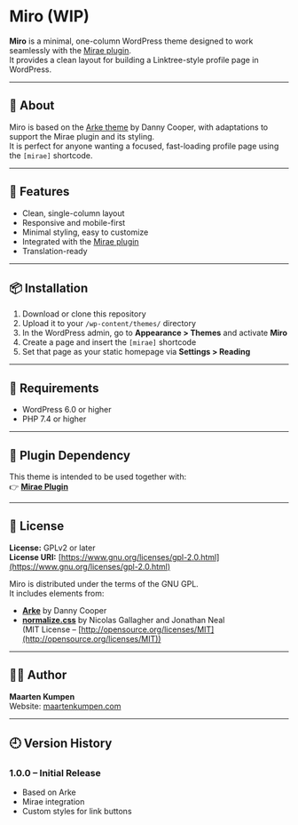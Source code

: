 # Miro (WIP)

**Miro** is a minimal, one-column WordPress theme designed to work seamlessly with the [Mirae plugin](https://github.com/mrtn/Mirae).  
It provides a clean layout for building a Linktree-style profile page in WordPress.

---

## 🎨 About

Miro is based on the [Arke theme](https://github.com/DannyCooper/arke) by Danny Cooper, with adaptations to support the Mirae plugin and its styling.  
It is perfect for anyone wanting a focused, fast-loading profile page using the `[mirae]` shortcode.

---

## 🌟 Features

- Clean, single-column layout
- Responsive and mobile-first
- Minimal styling, easy to customize
- Integrated with the [Mirae plugin](https://github.com/mrtn/Mirae)
- Translation-ready

---

## 📦 Installation

1. Download or clone this repository
2. Upload it to your `/wp-content/themes/` directory
3. In the WordPress admin, go to **Appearance > Themes** and activate **Miro**
4. Create a page and insert the `[mirae]` shortcode
5. Set that page as your static homepage via **Settings > Reading**

---

## 🧰 Requirements

- WordPress 6.0 or higher
- PHP 7.4 or higher

---

## 🔗 Plugin Dependency

This theme is intended to be used together with:  
👉 **[Mirae Plugin](https://github.com/mrtn/Mirae)**

---

## 📄 License

**License:** GPLv2 or later  
**License URI:** [https://www.gnu.org/licenses/gpl-2.0.html](https://www.gnu.org/licenses/gpl-2.0.html)

Miro is distributed under the terms of the GNU GPL.  
It includes elements from:

- [**Arke**](https://github.com/DannyCooper/arke) by Danny Cooper  
- [**normalize.css**](http://necolas.github.io/normalize.css/) by Nicolas Gallagher and Jonathan Neal  
  (MIT License – [http://opensource.org/licenses/MIT](http://opensource.org/licenses/MIT))

---

## 🙋‍♂️ Author

**Maarten Kumpen**  
Website: [maartenkumpen.com](https://maartenkumpen.com)

---

## 🕘 Version History

### 1.0.0 – Initial Release

- Based on Arke
- Mirae integration
- Custom styles for link buttons
